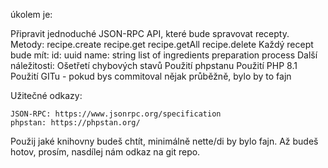 
úkolem je:

Připravit jednoduché JSON-RPC API, které bude spravovat recepty.
Metody:
    recipe.create
    recipe.get
    recipe.getAll
    recipe.delete
Každý recept bude mít:
    id: uuid
    name: string
    list of ingredients
    preparation process
Další náležitosti:
    Ošetřetí chybových stavů
    Použití phpstanu
    Použití PHP 8.1
    Použití GITu - pokud bys commitoval nějak průběžně, bylo by to fajn

Užitečné odkazy:

    JSON-RPC: https://www.jsonrpc.org/specification
    phpstan: https://phpstan.org/

Použij jaké knihovny budeš chtít, minimálně nette/di by bylo fajn.
Až budeš hotov, prosím, nasdílej nám odkaz na git repo.